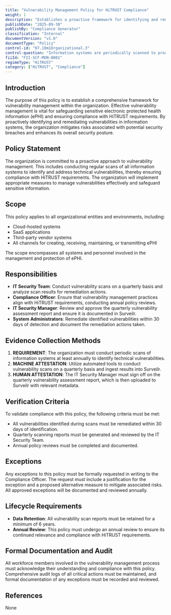 ```yaml
---
title: "Vulnerability Management Policy for HiTRUST Compliance"
weight: 1
description: "Establishes a proactive framework for identifying and remediating vulnerabilities to protect ePHI and ensure compliance with HiTRUST requirements."
publishDate: "2025-09-30"
publishBy: "Compliance Generator"
classification: "Internal"
documentVersion: "v1.0"
documentType: "Policy"
control-id: "07.10m1Organizational.3"
control-question: "Information systems are periodically scanned to proactively (annually at minimum) identify technical vulnerabilities."
fiiId: "FII-SCF-MON-0001"
regimeType: "HiTRUST"
category: ["HiTRUST", "Compliance"]
---
```


## Introduction

The purpose of this policy is to establish a comprehensive framework for vulnerability management within the organization. Effective vulnerability management is vital for safeguarding sensitive electronic protected health information (ePHI) and ensuring compliance with HiTRUST requirements. By proactively identifying and remediating vulnerabilities in information systems, the organization mitigates risks associated with potential security breaches and enhances its overall security posture.

## Policy Statement

The organization is committed to a proactive approach to vulnerability management. This includes conducting regular scans of all information systems to identify and address technical vulnerabilities, thereby ensuring compliance with HiTRUST requirements. The organization will implement appropriate measures to manage vulnerabilities effectively and safeguard sensitive information.

## Scope

This policy applies to all organizational entities and environments, including:
- Cloud-hosted systems
- SaaS applications
- Third-party vendor systems
- All channels for creating, receiving, maintaining, or transmitting ePHI

The scope encompasses all systems and personnel involved in the management and protection of ePHI.

## Responsibilities

- **IT Security Team**: Conduct vulnerability scans on a quarterly basis and analyze scan results for remediation actions.
- **Compliance Officer**: Ensure that vulnerability management practices align with HiTRUST requirements, conducting annual policy reviews.
- **IT Security Manager**: Review and approve the quarterly vulnerability assessment report and ensure it is documented in Surveilr.
- **System Administrators**: Remediate identified vulnerabilities within 30 days of detection and document the remediation actions taken.

## Evidence Collection Methods

1. **REQUIREMENT**: The organization must conduct periodic scans of information systems at least annually to identify technical vulnerabilities.
2. **MACHINE ATTESTATION**: Utilize automated tools to conduct vulnerability scans on a quarterly basis and ingest results into Surveilr.
3. **HUMAN ATTESTATION**: The IT Security Manager must sign off on the quarterly vulnerability assessment report, which is then uploaded to Surveilr with relevant metadata.

## Verification Criteria

To validate compliance with this policy, the following criteria must be met:
- All vulnerabilities identified during scans must be remediated within 30 days of identification.
- Quarterly scanning reports must be generated and reviewed by the IT Security Team.
- Annual policy reviews must be completed and documented.

## Exceptions

Any exceptions to this policy must be formally requested in writing to the Compliance Officer. The request must include a justification for the exception and a proposed alternative measure to mitigate associated risks. All approved exceptions will be documented and reviewed annually.

## Lifecycle Requirements

- **Data Retention**: All vulnerability scan reports must be retained for a minimum of 6 years.
- **Annual Review**: This policy must undergo an annual review to ensure its continued relevance and compliance with HiTRUST requirements.

## Formal Documentation and Audit

All workforce members involved in the vulnerability management process must acknowledge their understanding and compliance with this policy. Comprehensive audit logs of all critical actions must be maintained, and formal documentation of any exceptions must be recorded and reviewed.

## References

None
